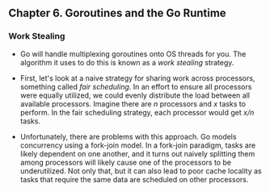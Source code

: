 ## Chapter 6. Goroutines and the Go Runtime

### Work Stealing

- Go will handle multiplexing goroutines onto OS threads for you. The algorithm it uses to do this is known as a *work stealing* strategy.

- First, let's look at a naive strategy for sharing work across processors, something called *fair scheduling*. In an effort to ensure all processors were equally utilized, we could evenly distribute the load between all available processors. Imagine there are *n* processors and *x* tasks to perform. In the fair scheduling strategy, each processor would get *x/n* tasks.

- Unfortunately, there are problems with this approach. Go models concurrency using a fork-join model. In a fork-join paradigm, tasks are likely dependent on one another, and it turns out naively splitting them among processors will likely cause one of the processors to be underutilized. Not only that, but it can also lead to poor cache locality as tasks that require the same data are scheduled on other processors.

